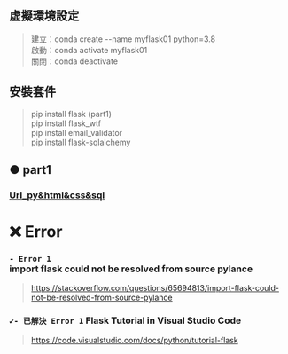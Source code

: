 

## 虛擬環境設定
> 建立：conda create --name myflask01 python=3.8 <br>
> 啟動：conda activate myflask01 <br>
> 關閉：conda deactivate

## 安裝套件
> pip install flask (part1)<br>
> pip install flask_wtf <br>
> pip install email_validator <br>
> pip install flask-sqlalchemy <br>

## ● part1
### [Url_py&html&css&sql]()

# ❌ Error
### `- Error 1` <br> import flask could not be resolved from source pylance
> https://stackoverflow.com/questions/65694813/import-flask-could-not-be-resolved-from-source-pylance
### `✔️- 已解決 Error 1` Flask Tutorial in Visual Studio Code 
> https://code.visualstudio.com/docs/python/tutorial-flask



